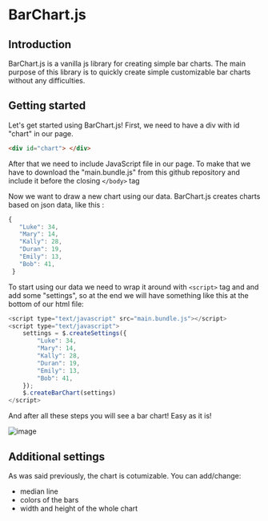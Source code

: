 # BarChart.js
## Introduction
BarChart.js is a vanilla js library for creating simple bar charts.
The main purpose of this library is to quickly create simple customizable bar charts without any difficulties.
## Getting started
Let's get started using BarChart.js!
First, we need to have a div with id "chart" in our page.

```html
<div id="chart"> </div>
```

After that we need to include JavaScript file in our page. To make that we have to download the "main.bundle.js" from this github repository and include it before the closing ``` </body> ``` tag

Now we want to draw a new chart using our data. BarChart.js creates charts based on json data, like this :

```javascript
{
   "Luke": 34,
   "Mary": 14,
   "Kally": 28,
   "Duran": 19,
   "Emily": 13,
   "Bob": 41,
 }
```
To start using our data we need to wrap it around with ``` <script> ``` tag and and add some "settings", so at the end we will have something like this at the bottom of our html file:

```javascript
<script type="text/javascript" src="main.bundle.js"></script>
<script type="text/javascript">
    settings = $.createSettings({
        "Luke": 34,
        "Mary": 14,
        "Kally": 28,
        "Duran": 19,
        "Emily": 13,
        "Bob": 41,
    });
    $.createBarChart(settings)
</script>
```
And after all these steps you will see a bar chart! Easy as it is!

![image](https://user-images.githubusercontent.com/74618788/132841471-f3bb7db9-750c-4e47-8849-fb8be4f88925.png)

## Additional settings

As was said previously, the chart is cotumizable.
You can add/change:
* median line
* colors of the bars
* width and height of the whole chart
